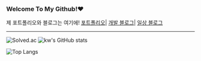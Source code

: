 ### Welcome To My Github!❤️

<!--
**akns27/akns27** is a ✨ _special_ ✨ repository because its `README.md` (this file) appears on your GitHub profile.

Here are some ideas to get you started:

- 🔭 I’m currently working on ...
- 🌱 I’m currently learning ...
- 👯 I’m looking to collaborate on ...
- 🤔 I’m looking for help with ...
- 💬 Ask me about ...
- 📫 How to reach me: ...
- 😄 Pronouns: ...
- ⚡ Fun fact: ...
-->
제 포트폴리오와 블로그는 여기에!
[포트폴리오](https://www.notion.so/Kangwon-Park-52c4be5e07cf4bccbbd06ed5e50b84fd)|
[개발 블로그](https://kangwonpark27.tistory.com/)|
[일상 블로그](https://blog.naver.com/uppersidedreaming)
___

![Solved.ac](http://mazassumnida.wtf/api/v2/generate_badge?boj=daju0207)
![kw's GitHub stats](https://github-readme-stats.vercel.app/api?username=akns27&show_icons=true&theme=graywhite)

![Top Langs](https://github-readme-stats.vercel.app/api/top-langs/?username=akns27&layout=compact)


